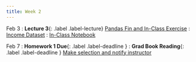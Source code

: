 ```yaml
---
title: Week 2
---
```


Feb 3
: **Lecture 3**{: .label .label-lecture} [Pandas Fin and In-Class Exercise](lecture/lec03)
	: [Income Dataset](https://drive.google.com/file/d/1e3Pvu9ZN_ZgnJi4TOVoUCNXITDXJvCr8/view?usp=share_link) 
	: [In-Class Notebook](https://colab.research.google.com/drive/14tpp9fHXCxOMeP9YIouxiZJgNcNgAuuo?usp=share_link)

Feb 7
: **Homework 1 Due**{: .label .label-deadline } 
: **Grad Book Reading**{: .label .label-deadline } [Make selection and notify instructor](gradproject#modern-book-and-research-papers-on-machine-learning)   